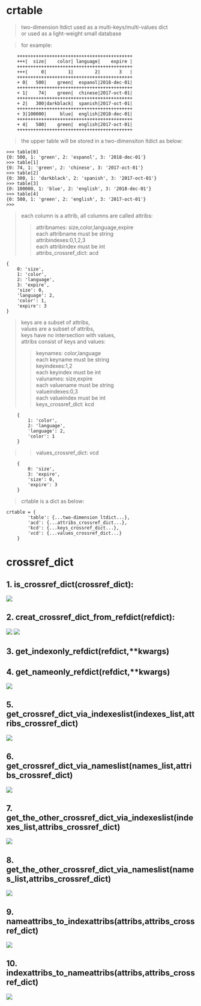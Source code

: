 # crtable
>two-dimension ltdict  used as a multi-keys/multi-values  dict  
or used as a light-weight small database  
	
>for example:

		+++++++++++++++++++++++++++++++++++++++++++
		+++|  size|    color| language|    expire |
		+++++++++++++++++++++++++++++++++++++++++++
		+++|     0|        1|        2|       3   |
		+++++++++++++++++++++++++++++++++++++++++++
		+ 0|   500|    green|  espanol|2018-dec-01|
		+++++++++++++++++++++++++++++++++++++++++++
		+ 1|    74|    green|  chinese|2017-oct-01|
		+++++++++++++++++++++++++++++++++++++++++++
		+ 2|   300|darkblack|  spanish|2017-oct-01|
		+++++++++++++++++++++++++++++++++++++++++++
		+ 3|100000|     blue|  english|2018-dec-01|
		+++++++++++++++++++++++++++++++++++++++++++
		+ 4|   500|    green|  english|2017-oct-01|
		+++++++++++++++++++++++++++++++++++++++++++  

>the upper  table will be stored in a two-dimensiton ltdict as below:

    >>> table[0]
    {0: 500, 1: 'green', 2: 'espanol', 3: '2018-dec-01'}
    >>> table[1]
    {0: 74, 1: 'green', 2: 'chinese', 3: '2017-oct-01'}
    >>> table[2]
    {0: 300, 1: 'darkblack', 2: 'spanish', 3: '2017-oct-01'}
    >>> table[3]
    {0: 100000, 1: 'blue', 2: 'english', 3: '2018-dec-01'}
    >>> table[4]
    {0: 500, 1: 'green', 2: 'english', 3: '2017-oct-01'}
    >>>
 
>each column is a attrib, all columns are called attribs:
>>attribnames: size,color,language,expire  
each attribname must be string  
attribindexes:0,1,2,3  
each attribindex must be int  
attribs\_crossref\_dict: acd  

	{
		0: 'size', 
		1: 'color', 
		2: 'language', 
		3: 'expire', 
		'size': 0, 
		'language': 2, 
		'color': 1, 
		'expire': 3
	}

>keys are a subset of attribs,    
values are a subset of attribs,  
keys have no intersection with values,  
attribs consist of keys and values:    
>>keynames: color,language  
each keyname must be string  
keyindexes:1,2  
each keyindex must be int  
valunames: size,expire  
each valuename must be string  
valueindexes:0,3  
each valueindex must be int  
keys\_crossref\_dict: kcd  

		{
			1: 'color', 
			2: 'language', 
			'language': 2, 
			'color': 1
		}

>>values\_crossref\_dict: vcd  

		{
			0: 'size', 
			3: 'expire', 
			'size': 0, 
			'expire': 3
		}  
  
  
> crtable is a dict as below: 

	crtable = {  
			'table': {...two-dimension ltdict...}, 
			'acd': {...attribs_crossref_dict...},  
			'kcd': {...keys_crossref_dict...},    
			'vcd': {...values_crossref_dict...}  
		}



# crossref_dict
__1. is_crossref_dict(crossref_dict):__  
--------------------------------------- 
![](Images/crtable.is_crossref_dict.png)  

__2. creat_crossref_dict_from_refdict(refdict):__
-------------------------------------------------
![](Images/crtable.creat_crossref_dict_from_refdict_1.png)
![](Images/crtable.creat_crossref_dict_from_refdict_2.png)  

__3. get_indexonly_refdict(refdict,**kwargs)__
----------------------------------------------  

__4. get_nameonly_refdict(refdict,**kwargs)__
---------------------------------------------
![](Images/crtable.get_nameonly_refdict.png)  

__5. get_crossref_dict_via_indexeslist(indexes_list,attribs_crossref_dict)__
---------------------------------------------------------------------------- 
![](Images/crtable.get_crossref_dict_via_indexeslist.png)  

__6. get_crossref_dict_via_nameslist(names_list,attribs_crossref_dict)__
------------------------------------------------------------------------
![](Images/crtable.get_crossref_dict_via_nameslist.png)  

__7. get_the_other_crossref_dict_via_indexeslist(indexes_list,attribs_crossref_dict)__
--------------------------------------------------------------------------------------  
![](Images/crtable.get_the_other_crossref_dict_via_indexeslist.png)  

__8. get_the_other_crossref_dict_via_nameslist(names_list,attribs_crossref_dict)__
----------------------------------------------------------------------------------
![](Images/crtable.get_the_other_crossref_dict_via_nameslist.png)  

__9. nameattribs_to_indexattribs(attribs,attribs_crossref_dict)__
-----------------------------------------------------------------
![](Images/crtable.nameattribs_to_indexattribs.png)  

__10. indexattribs_to_nameattribs(attribs,attribs_crossref_dict)__
------------------------------------------------------------------
![](Images/crtable.indexattribs_to_nameattribs.png)  








